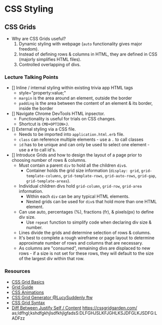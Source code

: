 # CSS Styling

## CSS Grids

- Why are CSS Grids useful? 
  1. Dynamic styling with webpage (`auto` functionality gives major freedom). 
  2. Instead of defining rows & columns in HTML, they are defined in CSS (majorly simplifies HTML files).
  3. Controlled overlapping of divs. 


### Lecture Talking Points

- [] Inline / internal styling within existing trivia app HTML tags
    - style="property:value;"
    - `margin` is the area around an element, outside the border
    - `padding` is the area between the content of an element & its border, inside the border
- [] Navigate Chrome DevTools HTML inpsector. 
    - Functionality is useful for trials on CSS changes. 
    - Shortcut is `CMD+OPTION+J`. 
- [] External styling via a CSS file. 
    - Needs to be imported into `application.html.erb` file. 
    - `class` can reference multiple elements - use a `.` to call classes
    - `id` has to be unique and can only be used to select one element - use a `#` to call id's. 
- [] Introduce Grids and how to design the layout of a page prior to choosing number of rows & columns. 
    - Must contain a parent `div` to hold all the children `div`s. 
         - Container holds the grid size information (`display: grid`, `grid-template-columns`, `grid-template-rows`, `grid-auto-rows`, `grid-gap`, `grid-template-areas`). 
    - Individual children divs hold `grid-column`, `grid-row`, `grid-area` information.
        -  Within each `div` can be any typical HTML elements. 
        - Nested grids can be used for `div`s that hold more than one HTML element. 
    - Can use auto, percentages (%), fractions (fr), & pixels(px) to define div size.
        - Use `repeat` function to simplify code when declaring div size & number. 
    - Lines divide the grids and determine selection of rows & columns. 
    - It's best to complete a rough wireframe or page layout to determine approximate number of rows and columns that are necessary. 
    - As columns are "consumed", remaining divs are displaced to new rows - if a size is not set for these rows, they will default to the size of the largest div within that row. 
    

### Resources

- [CSS Grid Basics](https://developer.mozilla.org/en-US/docs/Web/CSS/CSS_Grid_Layout/Basic_Concepts_of_Grid_Layout)
- [Grid Guide](https://css-tricks.com/snippets/css/complete-guide-grid/)
- [CSS Animations](https://www.w3schools.com/css/css3_animations.asp)
- [CSS Grid Generator @LucySuddenly ftw](https://cssgrid-generator.netlify.com/)
- [CSS Grid Syntax](http://grid.malven.co/)
- [Diff Between Justify Self / Content](https://stackoverflow.com/questions/48535585/the-difference-between-justify-self-justify-items-and-justify-content-in-css-gr)
https://cssgridgarden.com/ as;ldfhgl;kshdfgkhjlsdfkhjlgfadsS:DLFGHJSLKFJGHLKSJDFGLKJSDFG:LADFzz